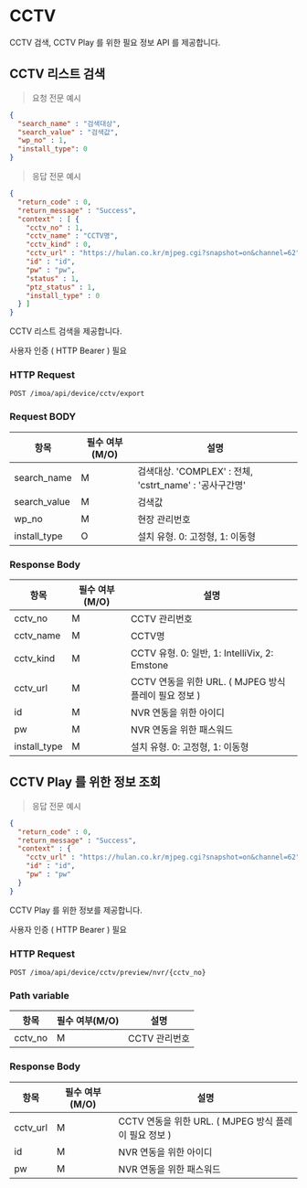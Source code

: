 # CCTV

CCTV 검색, CCTV Play 를 위한 필요 정보 API 를 제공합니다.


## CCTV 리스트 검색

> 요청 전문 예시

```JSON
{
  "search_name" : "검색대상",
  "search_value" : "검색값",
  "wp_no" : 1,
  "install_type": 0
}

```

> 응답 전문 예시

```JSON
{
  "return_code" : 0,
  "return_message" : "Success",
  "context" : [ {
    "cctv_no" : 1,
    "cctv_name" : "CCTV명",
    "cctv_kind" : 0,
    "cctv_url" : "https://hulan.co.kr/mjpeg.cgi?snapshot=on&channel=62",
    "id" : "id",
    "pw" : "pw",
    "status" : 1,
    "ptz_status" : 1,
    "install_type" : 0
  } ]
}
```

CCTV 리스트 검색을 제공합니다.

<aside class="notice">
사용자 인증 ( HTTP Bearer ) 필요 
</aside>

### HTTP Request

`POST /imoa/api/device/cctv/export`

### Request BODY

항목 | 필수 여부(M/O) | 설명
--------- |------------| -----------
search_name | M          | 검색대상. 'COMPLEX' : 전체, 'cstrt_name' : '공사구간명'
search_value | M          | 검색값
wp_no | M          | 현장 관리번호
install_type | O          | 설치 유형. 0: 고정형, 1: 이동형


### Response Body

항목 | 필수 여부(M/O) | 설명
--------- |------------| -----------
cctv_no | M          | CCTV 관리번호
cctv_name | M          | CCTV명
cctv_kind | M          | CCTV 유형. 0: 일반, 1: IntelliVix, 2: Emstone
cctv_url | M          | CCTV 연동을 위한 URL. ( MJPEG 방식 플레이 필요 정보 )
id  | M          | NVR 연동을 위한 아이디
pw  | M          | NVR 연동을 위한 패스워드
install_type | M          | 설치 유형. 0: 고정형, 1: 이동형



## CCTV Play 를 위한 정보 조회

> 응답 전문 예시

```JSON
{
  "return_code" : 0,
  "return_message" : "Success",
  "context" : {
    "cctv_url" : "https://hulan.co.kr/mjpeg.cgi?snapshot=on&channel=62",
    "id" : "id",
    "pw" : "pw"
  } 
}
```

CCTV Play 를 위한 정보를 제공합니다.

<aside class="notice">
사용자 인증 ( HTTP Bearer ) 필요 
</aside>

### HTTP Request

`POST /imoa/api/device/cctv/preview/nvr/{cctv_no}`

### Path variable

항목 | 필수 여부(M/O) | 설명
--------- |------------| -----------
cctv_no | M          | CCTV 관리번호


### Response Body

항목 | 필수 여부(M/O) | 설명
--------- |------------| -----------
cctv_url | M          | CCTV 연동을 위한 URL. ( MJPEG 방식 플레이 필요 정보 )
id  | M          | NVR 연동을 위한 아이디
pw  | M          | NVR 연동을 위한 패스워드

